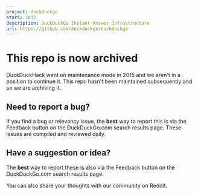 ```yaml
---
project: duckduckgo
stars: 1812
description: DuckDuckGo Instant Answer Infrastructure
url: https://github.com/duckduckgo/duckduckgo
---
```


This repo is now archived
=========================

DuckDuckHack went on maintenance mode in 2015 and we aren't in a position to continue it. This repo hasn't been maintained subsequently and so we are archiving it.

Need to report a bug?
---------------------

If you find a bug or relevancy issue, the **best** way to report this is via the Feedback button on the DuckDuckGo.com search results page. These issues are compiled and reviewed daily.

Have a suggestion or idea?
--------------------------

The **best** way to report these is also via the Feedback button on the DuckDuckGo.com search results page.

You can also share your thoughts with our community on Reddit.
